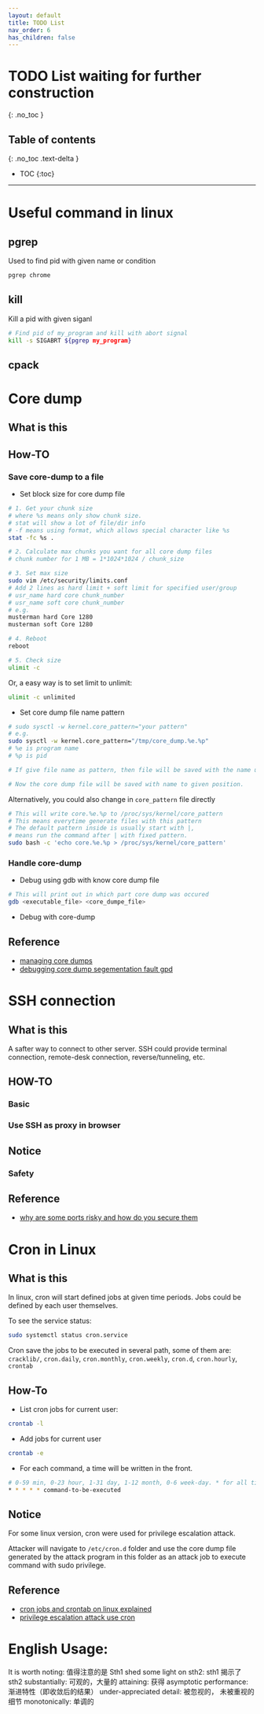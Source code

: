 ```yaml
---
layout: default
title: TODO List
nav_order: 6
has_children: false
---
```


# TODO List waiting for further construction
{: .no_toc }

## Table of contents
{: .no_toc .text-delta }

- TOC
{:toc}

---

# Useful command in linux

## pgrep
Used to find pid with given name or condition
```sh
pgrep chrome
```

## kill
Kill a pid with given siganl

```sh
# Find pid of my_program and kill with abort signal
kill -s SIGABRT ${pgrep my_program}
```

## cpack



# Core dump

## What is this


## How-TO

### Save core-dump to a file
* Set block size for core dump file
```sh
# 1. Get your chunk size
# where %s means only show chunk size.
# stat will show a lot of file/dir info
# -f means using format, which allows special character like %s
stat -fc %s .

# 2. Calculate max chunks you want for all core dump files
# chunk number for 1 MB = 1*1024*1024 / chunk_size

# 3. Set max size
sudo vim /etc/security/limits.conf
# Add 2 lines as hard limit + soft limit for specified user/group
# usr_name hard core chunk_number
# usr_name soft core chunk_number
# e.g.
musterman hard Core 1280
musterman soft Core 1280

# 4. Reboot
reboot

# 5. Check size
ulimit -c
```

Or, a easy way is to set limit to unlimit:
```sh
ulimit -c unlimited
```


* Set core dump file name pattern
```sh
# sudo sysctl -w kernel.core_pattern="your pattern"
# e.g.
sudo sysctl -w kernel.core_pattern="/tmp/core_dump.%e.%p"
# %e is program name
# %p is pid

# If give file name as pattern, then file will be saved with the name under current dir

# Now the core dump file will be saved with name to given position.
```
Alternatively, you could also change in `core_pattern` file directly
```sh
# This will write core.%e.%p to /proc/sys/kernel/core_pattern
# This means everytime generate files with this pattern
# The default pattern inside is usually start with |, 
# means run the command after | with fixed pattern.
sudo bash -c 'echo core.%e.%p > /proc/sys/kernel/core_pattern' 
```



### Handle core-dump
* Debug using gdb with know core dump file
```sh
# This will print out in which part core dump was occured
gdb <executable_file> <core_dumpe_file> 
```
* Debug with core-dump

## Reference
* [managing core dumps](https://www.baeldung.com/linux/managing-core-dumps)
* [debugging core dump segementation fault gpd](https://www.bogotobogo.com/cplusplus/debugging_core_memory_dump_segmentation_fault_gdb.php)


# SSH connection
## What is this
A safter way to connect to other server. SSH could provide terminal connection, remote-desk connection, reverse/tunneling, etc.

## HOW-TO
### Basic

### Use SSH as proxy in browser

## Notice
### Safety


## Reference
* [why are some ports risky and how do you secure them](https://www.howtogeek.com/devops/why-are-some-ports-risky-and-how-do-you-secure-them/)



# Cron in Linux
## What is this
In linux, cron will start defined jobs at given time periods. Jobs could be defined by each user themselves. 

To see the service status:
```sh
sudo systemctl status cron.service
```

Cron save the jobs to be executed in several path, some of them are:
`cracklib/`,
`cron.daily`,
`cron.monthly`,
`cron.weekly`,
`cron.d`,
`cron.hourly`,
`crontab`

## How-To
* List cron jobs for current user:

```sh
crontab -l
```

* Add jobs for current user 
```sh
crontab -e
```
* For each command, a time will be written in the front.

```sh
# 0-59 min, 0-23 hour, 1-31 day, 1-12 month, 0-6 week-day. * for all time
* * * * * command-to-be-executed 
```

## Notice
For some linux version, cron were used for privilege escalation attack. 

Attacker will navigate to `/etc/cron.d` folder and use the core dump file generated by the attack program in this folder as an attack job to execute command with sudo privilege.

## Reference

* [cron jobs and crontab on linux explained](https://devconnected.com/cron-jobs-and-crontab-on-linux-explained/)
* [privilege escalation attack use cron](https://en.wikipedia.org/wiki/Privilege_escalation)


# English Usage:
It is worth noting: 值得注意的是
Sth1 shed some light on sth2:  sth1 揭示了 sth2
substantially: 可观的，大量的
attaining: 获得
asymptotic performance: 渐进特性（即收敛后的结果）
under-appreciated detail: 被忽视的， 未被重视的 细节
monotonically: 单调的
